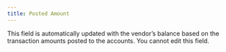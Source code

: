 ```yaml
---
title: Posted Amount
---
```



This field is automatically updated with the vendor’s balance based  on the transaction amounts posted to the accounts. You cannot edit this  field.
